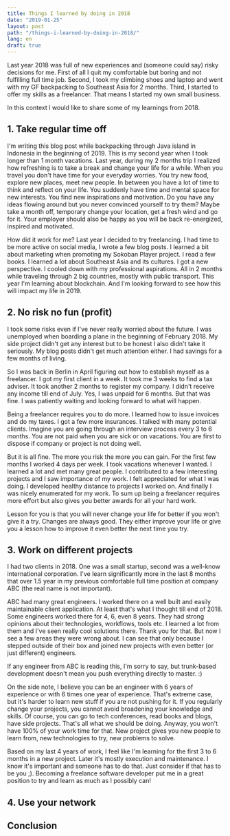 ```yaml
---
title: Things I learned by doing in 2018
date: "2019-01-25"
layout: post
path: "/things-i-learned-by-doing-in-2018/"
lang: en
draft: true
---
```


Last year 2018 was full of new experiences and (someone could say) risky decisions for me. First of all I quit my comfortable but boring and not fulfilling full time job. Second, I took my climbing shoes and laptop and went with my GF backpacking to Southeast Asia for 2 months. Third, I started to offer my skills as a freelancer. That means I started my own small business.

In this context I would like to share some of my learnings from 2018.

## 1. Take regular time off

I'm writing this blog post while backpacking through Java island in Indonesia in the beginning of 2019. This is my second year when I took longer than 1 month vacations. Last year, during my 2 months trip I realized how refreshing is to take a break and change your life for a while. When you travel you don't have time for your everyday worries. You try new food, explore new places, meet new people. In between you have a lot of time to think and reflect on your life. You suddenly have time and mental space for new interests. You find new inspirations and motivation. Do you have any ideas flowing around but you never convinced yourself to try them? Maybe take a month off, temporary change your location, get a fresh wind and go for it. Your employer should also be happy as you will be back re-energized, inspired and motivated.

How did it work for me? Last year I decided to try freelancing. I had time to be more active on social media, I wrote a few blog posts. I learned a bit about marketing when promoting my Sokoban Player project. I read a few books. I learned a lot about Southeast Asia and its cultures. I got a new perspective. I cooled down with my professional aspirations. All in 2 months while traveling through 2 big countries, mostly with public transport. This year I'm learning about blockchain. And I'm looking forward to see how this will impact my life in 2019.

## 2. No risk no fun (profit)

I took some risks even if I've never really worried about the future. I was unemployed when boarding a plane in the beginning of February 2018. My side project didn't get any interest but to be honest I also didn't take it seriously. My blog posts didn't get much attention either. I had savings for a few months of living.

So I was back in Berlin in April figuring out how to establish myself as a freelancer. I got my first client in a week. It took me 3 weeks to find a tax adviser. It took another 2 months to register my company. I didn't receive any income till end of July. Yes, I was unpaid for 6 months. But that was fine. I was patiently waiting and looking forward to what will happen.

Being a freelancer requires you to do more. I learned how to issue invoices and do my taxes. I got a few more insurances. I talked with many potential clients. Imagine you are going through an interview process every 3 to 6 months. You are not paid when you are sick or on vacations. You are first to dispose if company or project is not doing well.

But it is all fine. The more you risk the more you can gain. For the first few months I worked 4 days per week. I took vacations whenever I wanted. I learned a lot and met many great people. I contributed to a few interesting projects and I saw importance of my work. I felt appreciated for what I was doing. I developed healthy distance to projects I worked on. And finally I was nicely enumerated for my work. To sum up being a freelancer requires more effort but also gives you better awards for all your hard work.

Lesson for you is that you will never change your life for better if you won't give it a try. Changes are always good. They either improve your life or give you a lesson how to improve it even better the next time you try.

## 3. Work on different projects

I had two clients in 2018. One was a small startup, second was a well-know international corporation. I've learn significantly more in the last 8 months that over 1.5 year in my previous comfortable full time position at company ABC (the real name is not important).

ABC had many great engineers. I worked there on a well built and easily maintainable client application. At least that's what I thought till end of 2018. Some engineers worked there for 4, 6, even 8 years. They had strong opinions about their technologies, workflows, tools etc. I learned a lot from them and I've seen really cool solutions there. Thank you for that. But now I see a few areas they were wrong about. I can see that only because I stepped outside of their box and joined new projects with even better (or just different) engineers.

If any engineer from ABC is reading this, I'm sorry to say, but trunk-based development doesn't mean you push everything directly to master. :)

On the side note, I believe you can be an engineer with 6 years of experience or with 6 times one year of experience. That's extreme case, but it's harder to learn new stuff if you are not pushing for it. If you regularly change your projects, you cannot avoid broadening your knowledge and skills. Of course, you can go to tech conferences, read books and blogs, have side projects. That's all what we should be doing. Anyway, you won't have 100% of your work time for that. New project gives you new people to learn from, new technologies to try, new problems to solve.

Based on my last 4 years of work, I feel like I'm learning for the first 3 to 6 months in a new project. Later it's mostly execution and maintenance. I know it's important and someone has to do that. Just consider if that has to be you ;). Becoming a freelance software developer put me in a great position to try and learn as much as I possibly can!

## 4. Use your network

## Conclusion
